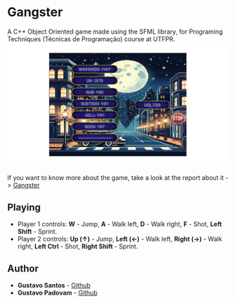 # Gangster

A C++ Object Oriented game made using the SFML library, for Programing Techniques (Técnicas de Programação) course at UTFPR.
![gif](https://github.com/Gupadovam/Game-Gangster/blob/main/GIF/GIF.gif)

If you want to know more about the game, take a look at the report about it -> [Gangster](https://github.com/Gupadovam/Game-Gangsters/blob/main/Gangster_Relatorio.docx.pdf)

## Playing

* Player 1 controls: **W** - Jump, **A** - Walk left, **D** - Walk right, **F** - Shot, **Left Shift** - Sprint.
* Player 2 controls: **Up (↑)** - Jump, **Left (←)** - Walk left, **Right (→)** - Walk right, **Left Ctrl** - Shot, **Right Shift** - Sprint.

## Author

* **Gustavo Santos** - [Github](https://github.com/gefgu)
* **Gustavo Padovam** - [Github](https://github.com/Gupadovam)
